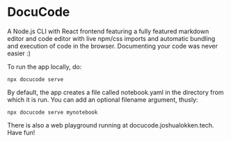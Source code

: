 # DocuCode

A Node.js CLI with React frontend featuring a fully featured markdown editor and code editor with live npm/css imports and automatic bundling and execution of code in the browser.  Documenting your code was never easier :)

To run the app locally, do:
```
npx docucode serve
```

By default, the app creates a file called notebook.yaml in the directory from which it is run.
You can add an optional filename argument, thusly:

```
npx docucode serve mynotebook
```

There is also a web playground running at docucode.joshualokken.tech.  Have fun!
